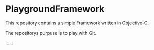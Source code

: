 PlaygroundFramework
==========

This repository contains a simple Framework written in Objective-C.

The repositorys purpuse is to play with Git.

......
